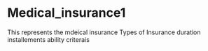 # Medical_insurance1
This represents the mdeical insurance
Types of Insurance
duration
installements
ability criterais
